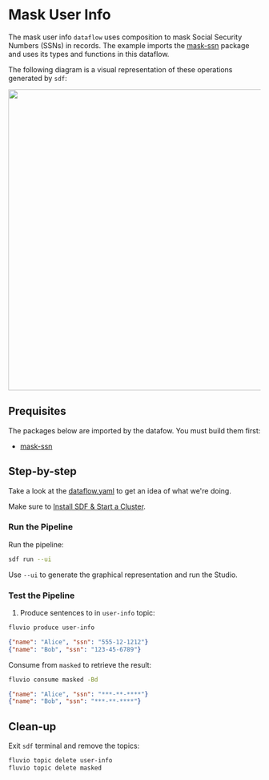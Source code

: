 # Mask User Info

The mask user info `dataflow` uses composition to mask Social Security Numbers (SSNs) in records. The example imports the [mask-ssn] package and uses its types and functions in this dataflow.

The following diagram is a visual representation of these operations generated by `sdf`:

<p align="center">
 <img width="600" src="img/mask-user-info.jpg">
</p>

## Prequisites

The packages below are imported by the datafow. You must build them first:
  * [mask-ssn]


## Step-by-step

Take a look at the [dataflow.yaml](./dataflow.yaml) to get an idea of what we're doing.

Make sure to [Install SDF & Start a Cluster].


### Run the Pipeline

Run the pipeline:

```bash
sdf run --ui
```

Use `--ui` to generate the graphical representation and run the Studio.


### Test the Pipeline

1. Produce sentences to in `user-info` topic:

```bash
fluvio produce user-info
```

```json
{"name": "Alice", "ssn": "555-12-1212"}
{"name": "Bob", "ssn": "123-45-6789"}
```

Consume from `masked` to retrieve the result:

```bash
fluvio consume masked -Bd
```

```json
{"name": "Alice", "ssn": "***-**-****"}
{"name": "Bob", "ssn": "***-**-****"}
```

## Clean-up

Exit `sdf` terminal and remove the topics:

```bash
fluvio topic delete user-info
fluvio topic delete masked
```


[Install SDF & Start a Cluster]: /README.MD#prerequisites
[mask-ssn]: ./packages/mask-ssn